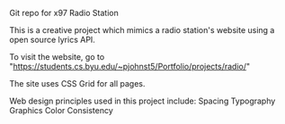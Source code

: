 Git repo for x97 Radio Station

This is a creative project which mimics a radio station's website using a open source lyrics API.

To visit the website, go to "https://students.cs.byu.edu/~pjohnst5/Portfolio/projects/radio/"

The site uses CSS Grid for all pages.


Web design principles used in this project include:
Spacing
Typography
Graphics
Color 
Consistency 
